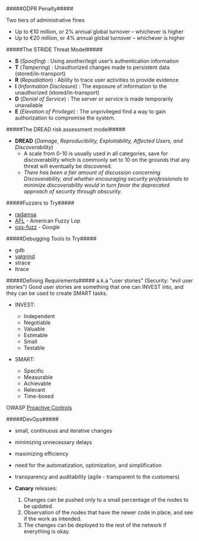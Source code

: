 #####GDPR Penalty#####

Two tiers of administrative fines

* Up to €10 million, or 2% annual global turnover – whichever is higher
* Up to €20 million, or 4% annual global turnover – whichever is higher

#####The STRIDE Threat Model#####

* **S** (*Spoofing*) : Using another/legit user’s authentication information 
* **T** (*Tampering*) : Unauthorized changes made to persistent data (stored/in-transport) 
* **R** (*Repudiation*) : Ability to trace user activities to provide evidence
* **I** (*Information Disclosure*) : The exposure of information to the unauthorized (stored/in-transport) 
* **D** (*Denial of Service*) : The server or service is made temporarily unavailable
* **E** (*Elevation of Privilege*) : The unprivileged find a way to gain authorization to compromise the system.

#####The DREAD risk assessment model#####

* **DREAD** (*Damage, Reproducibility, Exploitability, Affected Users, and Discoverability*)  
	* A scale from 0-10 is usually used in all categories, save for discoverability which is commonly set to 10 on the grounds that any threat will eventually be discovered.
	* *There has been a fair amount of discussion concerning Discoverability, and whether encouraging security professionals to minimize discoverability would in turn favor the deprecated approach of security through obscurity.*

#####Fuzzers to Try#####
* [radamsa](https://gitlab.com/akihe/radamsa)
* [AFL](http://lcamtuf.coredump.cx/afl/) - American Fuzzy Lop
* [oss-fuzz](https://github.com/google/oss-fuzz) - Google

#####Debugging Tools to Try#####
* gdb
* [valgrind](http://www.valgrind.org/)
* strace
* ltrace

#####Defining Requirements#####
a.k.a "user stories" (Security: "evil user stories")
Good user stories are something that one can INVEST into, and they can be used to create SMART tasks.

* INVEST:
	* Independent
	* Negotiable
	* Valuable
	* Estimable
	* Small
	* Testable

* SMART:
	* Specific
	* Measurable
	* Achievable
	* Relevant
	* Time-boxed

OWASP [Proactive Controls](https://www.owasp.org/index.php/OWASP_Proactive_Controls)

#####DevOps#####
* small, continuous and iterative changes
* minimizing unnecessary delays
* maximizing efficiency 
* need for the automatization, optimization, and simplification
* transparency and auditability (agile - transparent to the customers)

* **Canary** releases: 
	1. Changes can be pushed only to a small percentage of the nodes to be updated. 
	2. Observation of the nodes that have the newer code in place, and see if the work as intended. 
	3. The changes can be deployed to the rest of the network if everything is okay.

